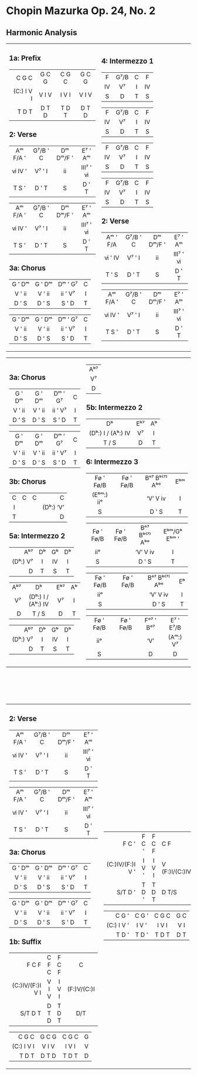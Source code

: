 Chopin Mazurka Op. 24, No. 2
============================

Harmonic Analysis
-----------------

<table><tr><td markdown="span">

### 1a: Prefix

|              |         |         |         |
|-------------:|:-------:|:-------:|:-------:|
|       C G C  |  G C G  |  C G C  |  G C G  |
|  (C:) Ⅰ Ⅴ Ⅰ  |  Ⅴ Ⅰ Ⅴ  |  Ⅰ Ⅴ Ⅰ   |  Ⅴ Ⅰ Ⅴ  |
|       T D T  |  D T D  |  T D T  |  D T D  |

### 2: Verse

|            |            |             |            |
|:----------:|:----------:|:-----------:|:----------:|
|  Aᵐ F/A '  |  G⁷/B ' C  |  Dᵐ Dᵐ/F '  |   E⁷ ' Aᵐ  |
|  ⅵ  Ⅳ  '  |  Ⅴ⁷  ' Ⅰ   |      ⅱ      |  Ⅲ⁷ ' ⅵ   |
|  T   S  '  |   D  ' T   |      S      |    D ' T   |

|            |            |             |             |
|:----------:|:----------:|:-----------:|:-----------:|
|  Aᵐ F/A '  |  G⁷/B ' C  |  Dᵐ Dᵐ/F '  |  E⁷  '  Aᵐ  |
|  ⅵ  Ⅳ  '  |   Ⅴ⁷ '  Ⅰ  |      ⅱ      |  Ⅲ⁷ '  ⅵ   |
|  T  S   '  |    D  ' T  |      S      |   D  '  T   |

### 3a: Chorus

|          |          |           |      |
|:--------:|:--------:|:---------:|:----:|
|  G ' Dᵐ  |  G ' Dᵐ  |  Dᵐ ' G⁷  |  C  |
|  Ⅴ ' ⅱ   |  Ⅴ ' ⅱ  |   ⅱ ' Ⅴ⁷  |  Ⅰ   |
|  D ' S   |  D ' S   |   S ' D   |  T  |

|          |          |           |     |
|:--------:|:--------:|:---------:|:---:|
|  G ' Dᵐ  |  G ' Dᵐ  |  Dᵐ ' G⁷  |  C  |
|  Ⅴ ' ⅱ   |  Ⅴ ' ⅱ   |  ⅱ ' Ⅴ⁷  |  Ⅰ   |
|  D ' S   |  D ' S   |   S ' D   |  T  |

</td>
<td markdown="span">

### 4: Intermezzo 1

|      |        |     |      |
|:----:|:------:|:---:|:----:|
|  F   |  G⁷/B  |  C  |  F   |
|  Ⅳ  |   Ⅴ⁷   |  Ⅰ  |  Ⅳ  |
|  S   |   D    |  T  |  S   |

|      |        |     |      |
|:----:|:------:|:---:|:----:|
|  F   |  G⁷/B  |  C  |  F   |
|  Ⅳ  |   Ⅴ⁷   |  Ⅰ  |  Ⅳ  |
|  S   |   D    |  T  |  S   |

|      |        |     |      |
|:----:|:------:|:---:|:----:|
|  F   |  G⁷/B  |  C  |  F   |
|  Ⅳ  |   Ⅴ⁷   |  Ⅰ  |  Ⅳ  |
|  S   |   D    |  T  |  S   |

|      |        |     |      |
|:----:|:------:|:---:|:----:|
|  F   |  G⁷/B  |  C  |  F   |
|  Ⅳ  |   Ⅴ⁷   |  Ⅰ  |  Ⅳ  |
|  S   |   D    |  T  |  S   |

### 2: Verse

|            |            |             |            |
|:----------:|:----------:|:-----------:|:----------:|
|  Aᵐ ' F/A  |  G⁷/B ' C  |  Dᵐ Dᵐ/F '  |   E⁷ ' Aᵐ  |
|  ⅵ ' Ⅳ   |    Ⅴ⁷ ' Ⅰ   |      ⅱ      |  Ⅲ⁷ ' ⅵ  |
|  T ' S    |      D ' T  |      S      |   D  ' T  |

|            |            |             |            |
|:----------:|:----------:|:-----------:|:----------:|
|  Aᵐ F/A '  |  G⁷/B ' C  |  Dᵐ Dᵐ/F '  |   E⁷ ' Aᵐ  |
|  ⅵ  Ⅳ  '  |   Ⅴ⁷ '  Ⅰ  |      ⅱ      |  Ⅲ⁷ ' ⅵ   |
|   T  S  '  |    D  ' T  |      S      |   D  ' T   |

</td></tr></table>
<table><tr><td markdown="span">

### 3a: Chorus

|          |          |           |     |
|:--------:|:--------:|:---------:|:---:|
|  G ' Dᵐ  |  G ' Dᵐ  |  Dᵐ ' G⁷  |  C  |
|  Ⅴ ' ⅱ   |  Ⅴ ' ⅱ  |   ⅱ ' Ⅴ⁷  |  Ⅰ   |
|  D ' S   |  D ' S   |   S ' D   |  T  |

|          |          |           |     |
|:--------:|:--------:|:---------:|:---:|
|  G ' Dᵐ  |  G ' Dᵐ  |  Dᵐ ' G⁷  |  C  |
|  Ⅴ ' ⅱ   |  Ⅴ ' ⅱ  |   ⅱ ' Ⅴ⁷  |  Ⅰ  |
|  D ' S   |  D ' S   |   S ' D   |  T  |

### 3b: Chorus

|     |     |     |             |
|:---:|:---:|:---:|------------:|
|  C  |  C  |  C  |         C   |
|  Ⅰ  |     |     |  (Dᵇ:) ‘Ⅴ’  |
|  T  |     |     |         D   |

### 5a: Intermezzo 2

|            |      |      |      |
|-----------:|:----:|:----:|:----:|
|     Aᵇ⁷    |  Dᵇ  |  Gᵇ  |  Dᵇ  |
|  (Dᵇ:) Ⅴ⁷  |  Ⅰ   |  Ⅳ  |  Ⅰ    |
|      D     |  T   |  S   |  T   |

|       |                    |       |      |
|------:|:------------------:|:-----:|:----:|
|  Aᵇ⁷  |         Dᵇ         |  Eᵇ⁷  |  Aᵇ  |
|  Ⅴ⁷   | (Dᵇ:) Ⅰ / (Aᵇ:) Ⅳ |  Ⅴ⁷   |  Ⅰ   |
|  D    |       T / S        |   D   |  T  |

|            |      |       |      |
|-----------:|:----:|:-----:|:----:|
|     Aᵇ⁷    |  Dᵇ  |  Gᵇ   |  Dᵇ  |
|  (Dᵇ:) Ⅴ⁷  |  Ⅰ   |  Ⅳ   |  Ⅰ   |
|      D     |  T   |  S    |  T   |

</td><td markdown="span">

|       |
|:-----:|
|  Aᵇ⁷  |
|  Ⅴ⁷   |
|  D    |

### 5b: Intermezzo 2

|                    |      |      |
|:------------------:|:----:|:----:|
|         Dᵇ         |  Eᵇ⁷ |  Aᵇ  |
| (Dᵇ:) Ⅰ / (Aᵇ:) Ⅳ  |  Ⅴ⁷ |   Ⅰ   |
|       T / S        |  D   |   T  |

### 6: Intermezzo 3

|              |             |                 |       |
|:------------:|:-----------:|:---------------:|:-----:|
|  Fø  ' Fø/B  |  Fø ' Fø/B  |  Bᵒ⁷ Bᵇ⁽⁷⁾ Aᵇᵒ  |  Eᵇᵐ  |
|  (Eᵇᵐ:) ⅱᵒ   |             |  ‘Ⅴ’   Ⅴ   ⅳ   |  Ⅰ    |
|      S       |             |    D   '    S   |  T    |

|             |             |                 |                |
|:-----------:|:-----------:|:---------------:|:--------------:|
|  Fø ' Fø/B  |  Fø ' Fø/B  |  Bᵒ⁷ Bᵇ⁽⁷⁾ Aᵇᵒ  |  Eᵇᵐ/Gᵇ Eᵇᵐ '  |
|     ⅱᵒ      |             |  ‘Ⅴ’   Ⅴ   ⅳ   |        Ⅰ       |
|     S       |             |   D    '    S   |        T       |

|              |             |                 |      |
|:------------:|:-----------:|:---------------:|:----:|
|  Fø  ' Fø/B  |  Fø ' Fø/B  |  Bᵒ⁷ Bᵇ⁽⁷⁾ Aᵇᵒ  |  Eᵇ  |
|      ⅱᵒ      |             |  ‘Ⅴ’  Ⅴ   ⅳ    |  Ⅰ   |
|      S       |             |   D   '    S    |  T   |

|              |             |             |               |
|:------------:|:-----------:|:-----------:|:-------------:|
|  Fø  ' Fø/B  |  Fø ' Fø/B  |  Fᵒ⁷ ' Bᵒ⁷  |  E⁷  '  E⁷/B  |
|      ⅱᵒ      |             |     ‘Ⅴ’     |   (Aᵐ:) Ⅴ⁷   |
|      S       |             |      D      |      D        |

</td></tr></table>

<br/><br/><br/><br/>

<table><tr><td markdown="span">

### 2: Verse

|            |            |             |            |
|:----------:|:----------:|:-----------:|:----------:|
|  Aᵐ F/A '  |  G⁷/B ' C  |  Dᵐ Dᵐ/F '  |   E⁷ ' Aᵐ  |
|  ⅵ  Ⅳ  '  |  Ⅴ⁷  '  Ⅰ  |      ⅱ      |  Ⅲ⁷ ' ⅵ   |
|  T   S  '  |   D  '  T  |      S      |   D  ' T   |

|            |            |             |            |
|:----------:|:----------:|:-----------:|:----------:|
|  Aᵐ F/A '  |  G⁷/B ' C  |  Dᵐ Dᵐ/F '  |   E⁷ ' Aᵐ  |
|  ⅵ  Ⅳ  '  |  Ⅴ⁷  '  Ⅰ  |      ⅱ      |  Ⅲ⁷ ' ⅵ   |
|  T   S  '  |   D  '  T  |      S      |   D  ' T   |

### 3a: Chorus

|          |          |           |      |
|:--------:|:--------:|:---------:|:----:|
|  G ' Dᵐ  |  G ' Dᵐ  |  Dᵐ ' G⁷  |  C   |
|  Ⅴ ' ⅱ   |  Ⅴ ' ⅱ  |   ⅱ ' Ⅴ⁷  |  Ⅰ   |
|  D ' S   |  D ' S  |    S ' D   |  T  |

|          |           |           |      |
|:--------:|:---------:|:---------:|:----:|
|  G ' Dᵐ  |   G ' Dᵐ  |  Dᵐ ' G⁷  |  C   |
|  Ⅴ ' ⅱ   |   Ⅴ ' ⅱ  |   ⅱ ' Ⅴ⁷  |  Ⅰ   |
|  D ' S   |   D ' S  |    S ' D   |  T  |

### 1b: Suffix

|                  |         |         |              |
|-----------------:|:-------:|:-------:|:------------:|
|           F C F  |  C F C  |  F C F  |        C     |
| (C:)Ⅳ/(F:)Ⅰ Ⅴ Ⅰ  | Ⅴ Ⅰ Ⅴ  |  Ⅰ Ⅴ Ⅰ   |  (F:)Ⅴ/(C:)Ⅰ |
|         S/T D T  |  D T D  |  T D T  |      D/T     |

|              |         |         |     |
|-------------:|:-------:|:-------:|:---:|
|       C G C  |  G C G  |  C G C  |  G  |
|  (C:) Ⅰ Ⅴ Ⅰ  |  Ⅴ Ⅰ Ⅴ  |  Ⅰ Ⅴ Ⅰ   |  Ⅴ  |
|       T D T  |  D T D  |  T D T  |  D  |

</td><td markdown="span">

|                   |         |         |                  |
|------------------:|:-------:|:-------:|------------------|
|            F C '  |  F C '  |  F C F  |  C  F            |
| (C:)Ⅳ/(F:)Ⅰ Ⅴ '  |  Ⅰ Ⅴ '  |  Ⅰ Ⅴ Ⅰ   | Ⅴ  (F:)Ⅰ/(C:)Ⅳ  |
|          S/T D '  |  T D '  |  T D T  |  D  T/S          |

|              |         |         |       |
|-------------:|:-------:|:-------:|:-----:|
|       C G '  |  C G '  |  C G C  |  G C  |
|  (C:) Ⅰ Ⅴ '  |  Ⅰ Ⅴ '  |  Ⅰ Ⅴ Ⅰ  |  Ⅴ Ⅰ   |
|       T D '  |  T D '  |  T D T  |  D T  |

</td></tr></table>